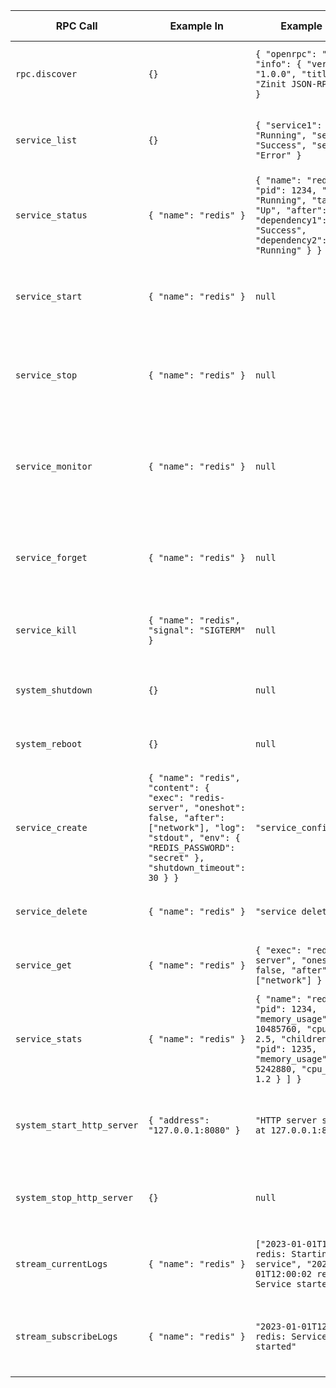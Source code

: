 | RPC Call | Example In | Example Out | 1-Sentence Description |
|---------|-----------|------------|------------------------|
| `rpc.discover` | `{}` | `{ "openrpc": "1.2.6", "info": { "version": "1.0.0", "title": "Zinit JSON-RPC API" } }` | Returns the full OpenRPC specification of the Zinit API. |
| `service_list` | `{}` | `{ "service1": "Running", "service2": "Success", "service3": "Error" }` | Lists all managed services and their current states. |
| `service_status` | `{ "name": "redis" }` | `{ "name": "redis", "pid": 1234, "state": "Running", "target": "Up", "after": { "dependency1": "Success", "dependency2": "Running" } }` | Returns detailed status including PID, state, dependencies, and target. |
| `service_start` | `{ "name": "redis" }` | `null` | Starts a specified service; returns no result on success. |
| `service_stop` | `{ "name": "redis" }` | `null` | Stops a specified service; returns no result on success. |
| `service_monitor` | `{ "name": "redis" }` | `null` | Starts monitoring a service using its configuration from the config directory. |
| `service_forget` | `{ "name": "redis" }` | `null` | Stops monitoring a service; only allowed for stopped services. |
| `service_kill` | `{ "name": "redis", "signal": "SIGTERM" }` | `null` | Sends a signal (e.g., SIGTERM) to a running service. |
| `system_shutdown` | `{}` | `null` | Stops all services and powers off the system. |
| `system_reboot` | `{}` | `null` | Stops all services and reboots the system. |
| `service_create` | `{ "name": "redis", "content": { "exec": "redis-server", "oneshot": false, "after": ["network"], "log": "stdout", "env": { "REDIS_PASSWORD": "secret" }, "shutdown_timeout": 30 } }` | `"service_config/redis"` | Creates a new service configuration file with specified settings. |
| `service_delete` | `{ "name": "redis" }` | `"service deleted"` | Deletes a service configuration file. |
| `service_get` | `{ "name": "redis" }` | `{ "exec": "redis-server", "oneshot": false, "after": ["network"] }` | Retrieves the configuration content of a service. |
| `service_stats` | `{ "name": "redis" }` | `{ "name": "redis", "pid": 1234, "memory_usage": 10485760, "cpu_usage": 2.5, "children": [ { "pid": 1235, "memory_usage": 5242880, "cpu_usage": 1.2 } ] }` | Returns memory and CPU usage statistics for a running service. |
| `system_start_http_server` | `{ "address": "127.0.0.1:8080" }` | `"HTTP server started at 127.0.0.1:8080"` | Starts an HTTP/RPC server on the specified network address. |
| `system_stop_http_server` | `{}` | `null` | Stops the currently running HTTP/RPC server. |
| `stream_currentLogs` | `{ "name": "redis" }` | `["2023-01-01T12:00:00 redis: Starting service", "2023-01-01T12:00:02 redis: Service started"]` | Returns current logs; optionally filtered by service name. |
| `stream_subscribeLogs` | `{ "name": "redis" }` | `"2023-01-01T12:00:00 redis: Service started"` | Subscribes to real-time log messages, optionally filtered by service. |
